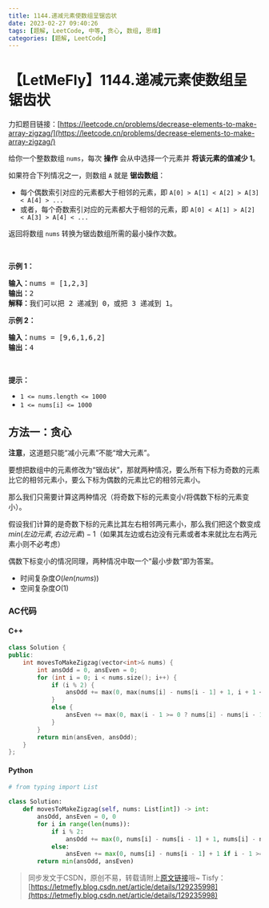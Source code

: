 ```yaml
---
title: 1144.递减元素使数组呈锯齿状
date: 2023-02-27 09:40:26
tags: [题解, LeetCode, 中等, 贪心, 数组, 思维]
categories: [题解, LeetCode]
---
```


# 【LetMeFly】1144.递减元素使数组呈锯齿状

力扣题目链接：[https://leetcode.cn/problems/decrease-elements-to-make-array-zigzag/](https://leetcode.cn/problems/decrease-elements-to-make-array-zigzag/)

<p>给你一个整数数组&nbsp;<code>nums</code>，每次 <strong>操作</strong>&nbsp;会从中选择一个元素并 <strong>将该元素的值减少&nbsp;1</strong>。</p>

<p>如果符合下列情况之一，则数组&nbsp;<code>A</code>&nbsp;就是 <strong>锯齿数组</strong>：</p>

<ul>
	<li>每个偶数索引对应的元素都大于相邻的元素，即&nbsp;<code>A[0] &gt; A[1] &lt; A[2] &gt; A[3] &lt; A[4] &gt; ...</code></li>
	<li>或者，每个奇数索引对应的元素都大于相邻的元素，即&nbsp;<code>A[0] &lt; A[1] &gt; A[2] &lt; A[3] &gt; A[4] &lt; ...</code></li>
</ul>

<p>返回将数组&nbsp;<code>nums</code>&nbsp;转换为锯齿数组所需的最小操作次数。</p>

<p>&nbsp;</p>

<p><strong>示例 1：</strong></p>

<pre><strong>输入：</strong>nums = [1,2,3]
<strong>输出：</strong>2
<strong>解释：</strong>我们可以把 2 递减到 0，或把 3 递减到 1。
</pre>

<p><strong>示例 2：</strong></p>

<pre><strong>输入：</strong>nums = [9,6,1,6,2]
<strong>输出：</strong>4
</pre>

<p>&nbsp;</p>

<p><strong>提示：</strong></p>

<ul>
	<li><code>1 &lt;= nums.length &lt;= 1000</code></li>
	<li><code>1 &lt;= nums[i] &lt;= 1000</code></li>
</ul>


    
## 方法一：贪心

**注意**，这道题只能“减小元素”不能“增大元素”。

要想把数组中的元素修改为“锯齿状”，那就两种情况，要么所有下标为奇数的元素比它的相邻元素小，要么下标为偶数的元素比它的相邻元素小。

那么我们只需要计算这两种情况（将奇数下标的元素变小/将偶数下标的元素变小）。

假设我们计算的是奇数下标的元素比其左右相邻两元素小，那么我们把这个数变成$min(左边元素, 右边元素) - 1$（如果其左边或右边没有元素或者本来就比左右两元素小则不必考虑）

偶数下标变小的情况同理，两种情况中取一个“最小步数”即为答案。

+ 时间复杂度$O(len(nums))$
+ 空间复杂度$O(1)$

### AC代码

#### C++

```cpp
class Solution {
public:
    int movesToMakeZigzag(vector<int>& nums) {
        int ansOdd = 0, ansEven = 0;
        for (int i = 0; i < nums.size(); i++) {
            if (i % 2) {
                ansOdd += max(0, max(nums[i] - nums[i - 1] + 1, i + 1 < nums.size() ? nums[i] - nums[i + 1] + 1 : 0));
            }
            else {
                ansEven += max(0, max(i - 1 >= 0 ? nums[i] - nums[i - 1] + 1 : 0, i + 1 < nums.size() ? nums[i] - nums[i + 1] + 1 : 0));
            }
        }
        return min(ansEven, ansOdd);
    }
};
```

#### Python

```python
# from typing import List

class Solution:
    def movesToMakeZigzag(self, nums: List[int]) -> int:
        ansOdd, ansEven = 0, 0
        for i in range(len(nums)):
            if i % 2:
                ansOdd += max(0, nums[i] - nums[i - 1] + 1, nums[i] - nums[i + 1] + 1 if i + 1 < len(nums) else 0)
            else:
                ansEven += max(0, nums[i] - nums[i - 1] + 1 if i - 1 >= 0 else 0, nums[i] - nums[i + 1] + 1 if i + 1 < len(nums) else 0)
        return min(ansOdd, ansEven)
```

> 同步发文于CSDN，原创不易，转载请附上[原文链接](https://blog.letmefly.xyz/2023/02/27/LeetCode%201144.%E9%80%92%E5%87%8F%E5%85%83%E7%B4%A0%E4%BD%BF%E6%95%B0%E7%BB%84%E5%91%88%E9%94%AF%E9%BD%BF%E7%8A%B6/)哦~
> Tisfy：[https://letmefly.blog.csdn.net/article/details/129235998](https://letmefly.blog.csdn.net/article/details/129235998)
